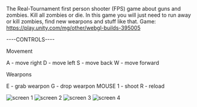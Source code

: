 
The Real-Tournament first person shooter (FPS) game about guns and zombies.
Kill all zombies or die.
In this game you will just need to run away or kill zombies, find new wearpons and stuff like that.
Game: https://play.unity.com/mg/other/webgl-builds-395005

----CONTROLS----

Movement

A - move right
D - move left
S - move back
W - move forward

Wearpons

E - grab wearpon
G - drop wearpon
MOUSE 1 - shoot
R - reload

![screen 1](https://github.com/ZanY3/Real-Tournament/assets/146362968/518b8640-e024-4f19-b95c-38f6c052b57c) 
![screen 2](https://github.com/ZanY3/Real-Tournament/assets/146362968/0e705713-08b7-495b-8f9b-52ddee284ddf)
![screen 3](https://github.com/ZanY3/Real-Tournament/assets/146362968/a026174f-6f7f-4a79-b246-288f256bb8f9)
![screen 4](https://github.com/ZanY3/Real-Tournament/assets/146362968/085d2a42-0d92-419f-bb77-7eb294f6332f)


